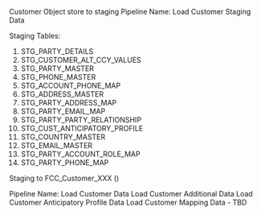 Customer
Object store to staging
Pipeline Name: Load Customer Staging Data

Staging Tables:

1. STG_PARTY_DETAILS
2. STG_CUSTOMER_ALT_CCY_VALUES
3. STG_PARTY_MASTER
4. STG_PHONE_MASTER
5. STG_ACCOUNT_PHONE_MAP
6. STG_ADDRESS_MASTER
7. STG_PARTY_ADDRESS_MAP
8. STG_PARTY_EMAIL_MAP
9. STG_PARTY_PARTY_RELATIONSHIP
10. STG_CUST_ANTICIPATORY_PROFILE
11. STG_COUNTRY_MASTER
12. STG_EMAIL_MASTER
13. STG_PARTY_ACCOUNT_ROLE_MAP
14. STG_PARTY_PHONE_MAP

Staging to FCC_Customer_XXX ()

Pipeline Name: 
Load Customer Data
Load Customer Additional Data
Load Customer Anticipatory Profile Data
Load Customer Mapping Data - TBD